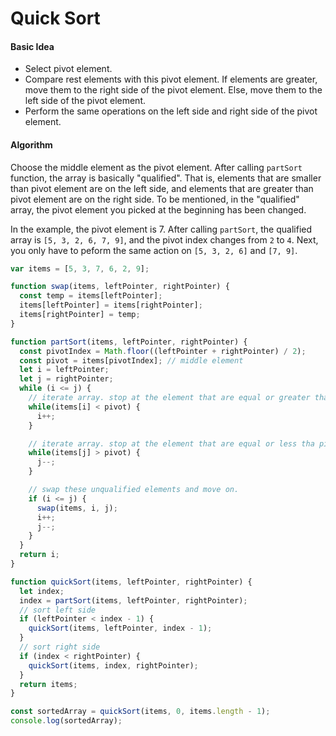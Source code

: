 # Quick Sort

#### Basic Idea
* Select pivot element.
* Compare rest elements with this pivot element. If elements are greater, move them to the right side of the pivot element. Else, move them to the left side of the pivot element.
* Perform the same operations on the left side and right side of the pivot element.


#### Algorithm
Choose the middle element as the pivot element.
After calling `partSort` function, the array is basically "qualified". That is, elements that are smaller than pivot element are on the left side, and elements that are greater than pivot element are on the right side.
To be mentioned, in the "qualified" array, the pivot element you picked at the beginning has been changed.

In the example, the pivot element is 7. After calling `partSort`, the qualified array is `[5, 3, 2, 6, 7, 9]`, and the pivot index changes from `2` to `4`. Next, you only have to peform the same action on `[5, 3, 2, 6]` and `[7, 9]`.

```javascript
var items = [5, 3, 7, 6, 2, 9];

function swap(items, leftPointer, rightPointer) {
  const temp = items[leftPointer];
  items[leftPointer] = items[rightPointer];
  items[rightPointer] = temp;
}

function partSort(items, leftPointer, rightPointer) {
  const pivotIndex = Math.floor((leftPointer + rightPointer) / 2);
  const pivot = items[pivotIndex]; // middle element
  let i = leftPointer;
  let j = rightPointer;
  while (i <= j) {
    // iterate array. stop at the element that are equal or greater than pivot.
    while(items[i] < pivot) {
      i++;
    }

    // iterate array. stop at the element that are equal or less tha pivot.
    while(items[j] > pivot) {
      j--;
    }

    // swap these unqualified elements and move on.
    if (i <= j) {
      swap(items, i, j);
      i++;
      j--;
    }
  }
  return i;
}

function quickSort(items, leftPointer, rightPointer) {
  let index;
  index = partSort(items, leftPointer, rightPointer);
  // sort left side
  if (leftPointer < index - 1) {
    quickSort(items, leftPointer, index - 1);
  }
  // sort right side
  if (index < rightPointer) {
    quickSort(items, index, rightPointer);
  }
  return items;
}

const sortedArray = quickSort(items, 0, items.length - 1);
console.log(sortedArray);
```